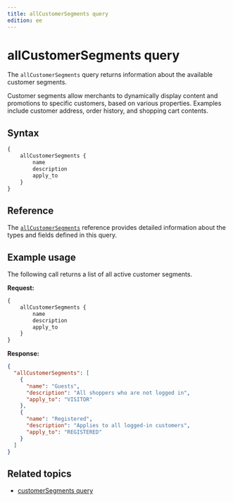 ```yaml
---
title: allCustomerSegments query
edition: ee
---
```


# allCustomerSegments query

The `allCustomerSegments` query returns information about the available customer segments.

Customer segments allow merchants to dynamically display content and promotions to specific customers, based on various properties.
Examples include customer address, order history, and shopping cart contents.

## Syntax

```graphql
{
    allCustomerSegments {
        name
        description
        apply_to
    }
}
```

## Reference

The [`allCustomerSegments`](https://developer.adobe.com/commerce/webapi/graphql-api/index.html#query-allCustomerSegments) reference provides detailed information about the types and fields defined in this query.

## Example usage

The following call returns a list of all active customer segments.

**Request:**

```graphql
{
    allCustomerSegments {
        name
        description
        apply_to
    }
}
```

**Response:**

```json
{
  "allCustomerSegments": [
    {
      "name": "Guests",
      "description": "All shoppers who are not logged in",
      "apply_to": "VISITOR"
    },
    {
      "name": "Registered",
      "description": "Applies to all logged-in customers",
      "apply_to": "REGISTERED"
    }
  ]
}
```

## Related topics

*  [customerSegments query](segments.md)
